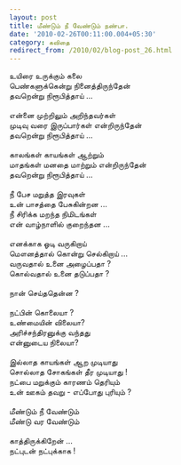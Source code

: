 ```yaml
---
layout: post
title: மீண்டும் நீ வேண்டும் நண்பா.
date: '2010-02-26T00:11:00.004+05:30'
category: கவிதை
redirect_from: /2010/02/blog-post_26.html
---
```


உயிரை உருக்கும் கலை<br />
பெண்களுக்கென்று நினைத்திருந்தேன்<br />
தவறென்று நிரூபித்தாய் ...<br />
<br />
என்னை முற்றிலும் அறிந்தவர்கள்<br />
முடிவு வரை இருப்பார்கள் என்றிருந்தேன்<br />
தவறென்று நிரூபித்தாய் ...<br />
<br />
காலங்கள் காயங்கள் ஆற்றும்<br />
மாதங்கள் மனதை மாற்றும் என்றிருந்தேன்<br />
தவறென்று நிரூபித்தாய் ...<br />
<br />
நீ பேச மறுத்த இரவுகள்<br />
உன் பாசத்தை பேசுகின்றன ...<br />
நீ சிரிக்க மறந்த நிமிடங்கள்<br />
என் வாழ்நாளில் குறைந்தன ...<br />
<br />
எனக்காக ஓடி வருகிறாய்<br />
மௌனத்தால் கொன்று செல்கிறாய் ...<br />
வருவதால் உனை அழைப்பதா ?<br />
கொல்வதால் உனை தடுப்பதா ? <br />
<br />
நான் செய்ததென்ன ?<br />
<br />
நட்பின் கொலையா ?<br />
உண்மையின் விலையா? <br />
அரிச்சந்திரனுக்கு வந்தது<br />
என்னுடைய நிலையா?<br />
<br />
இல்லாத காயங்கள் ஆற முடியாது <br />
சொல்லாத சோகங்கள் தீர முடியாது ! <br />
நட்பை மறுக்கும் காரணம் தெரியும்<br />
உன் ஊகம் தவறு - எப்போது புரியும் ?<br />
<br />
மீண்டும் நீ வேண்டும்<br />
மீண்டு வர வேண்டும்<br />
<br />
காத்திருக்கிறேன் ...<br />
நட்புடன் நட்புக்காக !<br />
<br />